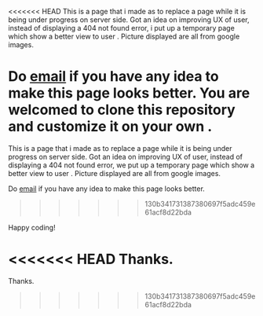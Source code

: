 <<<<<<< HEAD
This is a page that i made as to replace a page while it is being under progress on server side.
Got an idea on improving UX of user, instead of displaying a 404 not found error, i put up a temporary page which show a better view to user .
Picture displayed are all from google images.

Do <a href="mailto:muaz46@yahoo.com">email</a> if you have any idea to make this page looks better. You are  welcomed to clone this repository and customize it on your own .
=======
This is a page that i made as to replace a page while it is being under progress on server side. Got an idea on improving UX of user, instead of displaying a 404 not found error, we put up a temporary page which show a better view to user . 
Picture displayed are all from google images. 

Do <a href="mailto:muaz46@yahoo.com">email</a> if you have any idea to make this page looks better.
>>>>>>> 130b341731387380697f5adc459e61acf8d22bda


Happy coding!

<<<<<<< HEAD
Thanks.
=======
Thanks.
>>>>>>> 130b341731387380697f5adc459e61acf8d22bda
